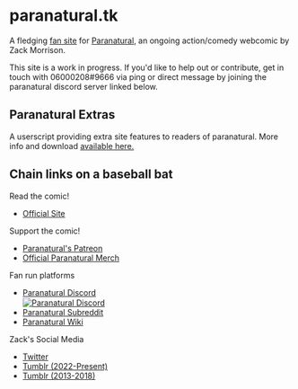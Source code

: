 # paranatural.tk

A fledging [fan site](https://fanlore.org/wiki/Fansite) for [Paranatural](https://www.paranatural.net), an ongoing action/comedy webcomic by Zack Morrison.

This site is a work in progress. If you'd like to help out or contribute, get in touch with 06000208#9666 via ping or direct message by joining the paranatural discord server linked below.

## Paranatural Extras

A userscript providing extra site features to readers of paranatural. More info and download [available here.](./userscript/)

## Chain links on a baseball bat

Read the comic!
- [Official Site](https://www.paranatural.net)

Support the comic!
- [Paranatural's Patreon](https://www.patreon.com/paranatural)
- [Official Paranatural Merch](https://hivemill.com/collections/paranatural)

Fan run platforms
- [Paranatural Discord](https://discord.gg/SXp3Ph4) <br><a href="https://discord.gg/SXp3Ph4"><img src="https://discord.com/api/v9/guilds/195698473469739008/widget.png" alt="Paranatural Discord" style="vertical-align: middle;"/></a>
- [Paranatural Subreddit](https://www.reddit.com/r/paranatural/)
- [Paranatural Wiki](https://paranatural.fandom.com/wiki/Main_Page)

Zack's Social Media
- [Twitter](https://twitter.com/paranaturalzack)
- [Tumblr (2022-Present)](https://paranaturalzack.tumblr.com/)
- [Tumblr (2013-2018)](https://zackmorrisonart.tumblr.com/)
